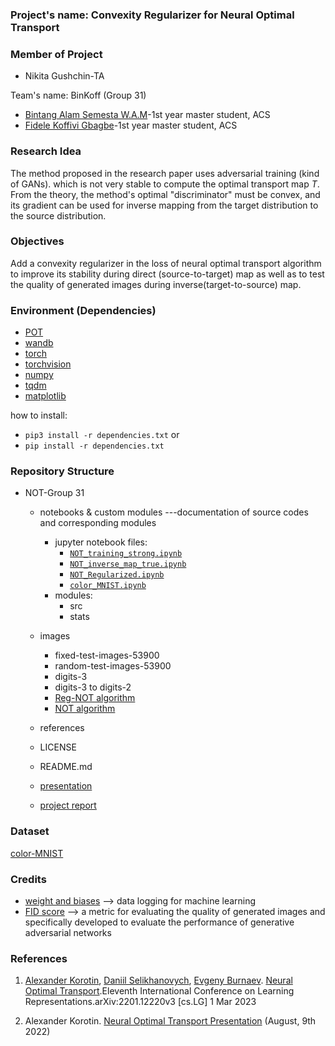 ### **Project's name: Convexity Regularizer for Neural Optimal Transport**

### **Member of Project**
- Nikita Gushchin-TA

Team's name: BinKoff (Group 31)
- [Bintang Alam Semesta W.A.M](https://www.linkedin.com/in/bintang-alam-semesta-w-a-m-62b20a145)-1st year master student, ACS
- [Fidele Koffivi Gbagbe](https://www.linkedin.com/in/koffivi)-1st year master student, ACS
 
### **Research Idea**
The method proposed in the research paper uses adversarial training (kind of GANs). which is not very stable to compute the optimal transport map $T$. From the theory, the method's optimal "discriminator" must be convex, and its gradient can be used for inverse mapping from the target distribution to the source distribution.

### **Objectives**
Add a convexity regularizer in the loss of neural optimal transport algorithm to improve its stability during direct (source-to-target) map as well as to test the quality of generated images during inverse(target-to-source) map.

### **Environment (Dependencies)**
- [POT](https://pythonot.github.io/)
- [wandb](https://wandb.ai/site)
- [torch](https://pytorch.org/docs/stable/torch.html)
- [torchvision](https://pytorch.org/vision/stable/index.html)
- [numpy](https://numpy.org/)
- [tqdm](https://tqdm.github.io/)
- [matplotlib](https://matplotlib.org/)

how to install:
- `pip3 install -r dependencies.txt`
or
- `pip install -r dependencies.txt`

### **Repository Structure**
- NOT-Group 31
  - notebooks & custom modules ---documentation of source codes and corresponding modules
    - jupyter notebook files:
      - [`NOT_training_strong.ipynb`](https://github.com/bin-koff/convexity-regularizer-NOT/blob/main/notebooks%20%26%20custom%20modules/NOT_training_strong.ipynb)
      - [`NOT_inverse_map_true.ipynb`](https://github.com/bin-koff/convexity-regularizer-NOT/blob/main/notebooks%20%26%20custom%20modules/NOT_inverse_map_true.ipynb)
      - [`NOT_Regularized.ipynb`](https://github.com/bin-koff/convexity-regularizer-NOT/blob/main/notebooks%20%26%20custom%20modules/NOT_Regularized.ipynb)
      - [`color_MNIST.ipynb`](https://github.com/bin-koff/convexity-regularizer-NOT/blob/main/notebooks%20%26%20custom%20modules/color_MNIST.ipynb)
    - modules:
      - src
      - stats
    
  - images
    - fixed-test-images-53900
    - random-test-images-53900
    - digits-3
    - digits-3 to digits-2
    - [Reg-NOT algorithm](https://github.com/bin-koff/convexity-regularizer-NOT/blob/main/images/Reg-NOT%20algorithm.PNG)
    - [NOT algorithm](https://github.com/bin-koff/convexity-regularizer-NOT/blob/main/images/NOT%20algorithm.PNG)
 
  - references
  - LICENSE
  - README.md
 
  - [presentation](https://github.com/bin-koff/convexity-regularizer-NOT/blob/main/Presentation-Group%2031-Convexity%20Regularizer%20NOT.pdf)
  - [project report](https://github.com/bin-koff/convexity-regularizer-NOT/blob/main/Project%20Report-Group%2031-Convexity%20Regularizer%20NOT.pdf)

### **Dataset**
[color-MNIST](https://github.com/bin-koff/convexity-regularizer-NOT/blob/main/notebooks%20%26%20custom%20modules/color_MNIST.ipynb)

### **Credits**
- [weight and biases](https://wandb.ai/) --> data logging for machine learning 
- [FID score](https://arxiv.org/abs/1706.08500) --> a metric for evaluating the quality of generated images and specifically developed to evaluate the performance of generative adversarial networks

### **References**
1. [Alexander Korotin](https://scholar.google.ru/citations?user=1rIIvjAAAAAJ&hl=en), [Daniil Selikhanovych](https://scholar.google.com/citations?user=ZpZhN3QAAAAJ&hl=en), [Evgeny Burnaev](https://scholar.google.ru/citations?user=pCRdcOwAAAAJ&hl=ru). [Neural Optimal Transport](https://arxiv.org/pdf/2201.12220.pdf).Eleventh International Conference on Learning Representations.arXiv:2201.12220v3 [cs.LG] 1 Mar 2023 

2. Alexander Korotin. [Neural Optimal Transport Presentation](https://www.youtube.com/watch?v=tMfn_Tbcakc&ab_channel=ATRC) (August, 9th 2022)
